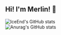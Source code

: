 ## Hi! I'm Merlin! 👋
![IceEnd's GitHub stats](https://github-immortality.vercel.app/api?username=MerlinSMQWQ)  
![Anurag's GitHub stats](https://github-readme-stats.vercel.app/api?username=MerlinSMQWQ)

<!--
**MerlinSMQWQ/MerlinSMQWQ** is a ✨ _special_ ✨ repository because its `README.md` (this file) appears on your GitHub profile.

Here are some ideas to get you started:

- 🔭 I’m currently working on ...
- 🌱 I’m currently learning ...
- 👯 I’m looking to collaborate on ...
- 🤔 I’m looking for help with ...
- 💬 Ask me about ...
- 📫 How to reach me: ...
- 😄 Pronouns: ...
- ⚡ Fun fact: ...
-->
